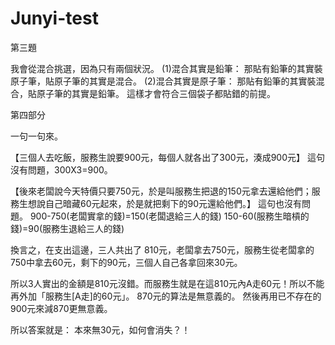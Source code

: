 # Junyi-test

第三題

我會從混合挑選，因為只有兩個狀況。
(1)混合其實是鉛筆：
那貼有鉛筆的其實裝原子筆，貼原子筆的其實是混合。
(2)混合其實是原子筆：
那貼有鉛筆的其實裝混合，貼原子筆的其實是鉛筆。
這樣才會符合三個袋子都貼錯的前提。

第四部分

一句一句來。

【三個人去吃飯，服務生說要900元，每個人就各出了300元，湊成900元】
這句沒有問題，300X3=900。

【後來老闆說今天特價只要750元，於是叫服務生把退的150元拿去還給他們；服務生想說自己暗藏60元起來，於是就把剩下的90元還給他們。】
這句也沒有問題。
900-750(老闆實拿的錢)=150(老闆退給三人的錢)
150-60(服務生暗槓的錢)=90(服務生退給三人的錢)

換言之，在支出這邊，三人共出了 810元，老闆拿去750元，服務生從老闆拿的750中拿去60元，剩下的90元，三個人自己各拿回來30元。

所以3人實出的金額是810元沒錯。而服務生就是在這810元內A走60元！所以不能再外加「服務生[A走]的60元」。
870元的算法是無意義的。
然後再用已不存在的900元來減870更無意義。

所以答案就是：
本來無30元，如何會消失？！ 

